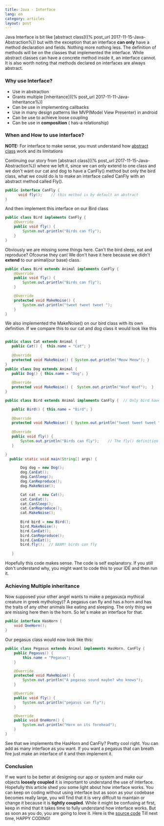 ```yaml
---
title: Java - Interface
lang: en
category: articles
layout: post
---
```


Java Interface is bit like [abstract class]({% post_url 2017-11-15-Java-Abstraction%}) but with the exception that an interface **can only** have a method declaration and fields. Nothing more nothing less.  The definition of methods will be on the classes that implemented the interface. While abstract classes can have a concrete method inside it, an interface cannot. It is also worth noting that methods declared on interfaces are always abstract. 

<!--break-->

### Why use Interface?
* Use in abstraction
* Grants multiple [inheritance]({% post_url 2017-11-11-Java-Inheritance%})
* Can be use in implementing callbacks
* Use in many design patterns like MVP(Model View Presenter) in android
* Can be use to achieve loose coupling
* Can be use in **composition** ( has-a relationship)

### When and How to use interface?

<p><span class="warning"> <span style="font-weight:bold;">NOTE:</span> For interface to make sense, you must understand how <a href = "{{% post_url 2017-11-12-Java-This-Keyword %}}">abstract class</a> work and its limitations</span></p>

Continuing our story from [abstract class]({% post_url 2017-11-15-Java-Abstraction%}) where we left it, since we can only extend to one class and we don't want our cat and dog to have a CanFly() method but only the bird class, what we could do is to make an interface called
CanFly with an abstract method called Fly().

``` java
public interface CanFly {
      void fly();    // this method is by default an abstract
}
```

And then implement this interface on our Bird class

``` java
public class Bird implements CanFly {
    @Override
    public void fly() {
        System.out.println("Birds can fly");
    }
}
```

Obviously we are missing some things here. Can't the bird sleep, eat and reproduce? Ofcourse they can! We don't have it here because we didn't **extend** to our animal(our base) class.
``` java
public class Bird extends Animal implements CanFly {
    @Override
    public void fly() {
        System.out.println("Birds can fly");
    }

    @Override
    protected void MakeNoise() {
        System.out.println("tweet tweet tweet ");
    }
}
```
 We also implemented the MakeNoise() on our bird class  with its own definition. If we compare this to our cat and dog class it would look like this
 
 ``` java
 
 public class Cat extends Animal {
    public Cat() {  this.name = "Cat"; }
		
    @Override
    protected void MakeNoise() { System.out.println("Meow Meow"); }
}
public class Dog extends Animal {
    public Dog() { this.name = "Dog"; }
		
    @Override
    protected void MakeNoise() {  System.out.println("Woof Woof");  }
}
 
 public class Bird extends Animal implements CanFly {  // Only bird have the CanFly interface implemented

    public Bird() { this.name = "Bird"; }
    
    @Override
    protected void MakeNoise() { System.out.println("tweet tweet tweet "); }
		
    @Override
    public void fly() {
        System.out.println("Birds can fly");    // The fly() definition
    }

}
   public static void main(String[] args) {

        Dog dog = new Dog();
        dog.CanEat();
        dog.CanSleep();
        dog.CanReproduce();
        dog.MakeNoise();

        Cat cat = new Cat();
        cat.CanEat();
        cat.CanSleep();
        cat.CanReproduce();
        cat.MakeNoise();
        
        Bird bird = new Bird();
        bird.MakeNoise();
        bird.CanEat();
        bird.CanReproduce();
        bird.CanEat();
        bird.fly();  // BAAM! birds can fly
      
    }
```

Hopefully this code makes sense. The code is self explanatory. If you still don't understand why, you might want to code this to your IDE and then  run it.

### Achieving Multiple inheritance
Now supposed your other angel wants to make a pegasus(a mythical creature in greek mythology)? A pegasus can fly and  has a horn  and has the traits of any other animals like eating and sleeping. The only thing we are missing here then is the horn. So let's make an interface for that.

``` java
public interface HasHorn {
    void OneHorn();
}
```

Our pegasus class would now look like this:
``` java
public class Pegasus extends Animal implements HasHorn, CanFly {
    public Pegasus() {
        this.name = "Pegasus";
    }

    @Override
    protected void MakeNoise() {
        System.out.println("A pegasus sound maybe? who knows");
    }

    @Override
    public void fly() {
        System.out.println("pegasus can fly");
    }

    @Override
    public void OneHorn() {
        System.out.println("Horn on its forehead");
    }
}
```

See that we implements the HasHorn and CanFly? Pretty cool right. You can add as many interface as you want. If you want a pegasus that can breath fire just make an interface of it and then implement it. 


### Conclusion
If we want to be better at designing our app or system  and make our objects **loosely coupled** it is important to understand the use of interface.  Hopefully this article shed you some light about  how interface works. You can keep on coding  without using interface but as soon as your codebase becomes really large, you will find that it is very diffcult to maintain or change it because it is **tightly coupled**. While it might be confusing at first, keep in mind that it takes time to fully understand how interface works. But as soon as you do, you are going to love it.  Here is the [source code](https://github.com/NelzkieCoder/CodeAndWave_Topic_Source/tree/master/Java/Abstraction/src) Till next time, HAPPY CODING!